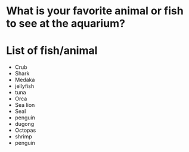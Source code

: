 # What is your favorite animal or fish to see at the aquarium?

# List of fish/animal
- Crub
- Shark
- Medaka
- jellyfish
- tuna
- Orca
- Sea lion
- Seal
- penguin
- dugong
- Octopas
- shrimp
- penguin


